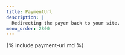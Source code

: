 ```yaml
---
title: PaymentUrl
description: |
  Redirecting the payer back to your site.
menu_order: 2800
---
```


{% include payment-url.md %}
